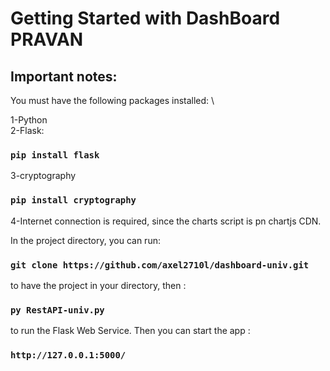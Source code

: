 # Getting Started with DashBoard PRAVAN
## Important notes:
You must have the following packages installed: \

1-Python\
2-Flask:
### `pip install flask`
3-cryptography
### `pip install cryptography`
4-Internet connection is required, since the charts script is pn chartjs CDN.




In the project directory, you can run:

### `git clone https://github.com/axel2710l/dashboard-univ.git`

to have the project in your directory, then :
### `py RestAPI-univ.py`
to run the Flask Web Service. Then you can start the app :

### `http://127.0.0.1:5000/`

